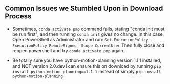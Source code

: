 ## Common Issues we Stumbled Upon in Download Process

- Sometimes, `conda activate pmp` command fails, stating "conda init must be run first", and then running `conda init` gives no change. 
  In this case, Open PowerShell as Administrator and run:
  ``Set-ExecutionPolicy -ExecutionPolicy RemoteSigned -Scope CurrentUser``
  Then fully close and reopen powershell and try `conda activate pmp` again. 

- Be totally sure you have python-motion-planning version 1.1.1 installed, and NOT version 2.0.dev1
  can ensure this on download by running `pip install python-motion-planning==1.1.1` instead of simply `pip install python-motion-planning`
